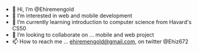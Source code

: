 - 👋 Hi, I’m @Ehiremengold
- 👀 I’m interested in web and mobile development
- 🌱 I’m currently learning introduction to computer science from Havard's CS50
- 💞️ I’m looking to collaborate on ... mobile and web project
- 📫 How to reach me ... ehiremengold@gmail.com, on twitter @Ehiz672

<!---
Ehiremengold/Ehiremengold is a ✨ special ✨ repository because its `README.md` (this file) appears on your GitHub profile.
You can click the Preview link to take a look at your changes.
--->
